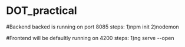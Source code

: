 # DOT_practical



#Backend
backed is running on port 8085
steps:
1)npm init
2)nodemon

#Frontend
will be defaultly running on 4200
steps:
1)ng serve --open 
